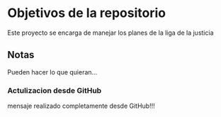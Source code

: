 # Objetivos de la repositorio

Este proyecto se encarga de manejar los planes de la liga de la justicia


## Notas
Pueden hacer lo que quieran...


### Actulizacion desde GitHub
mensaje realizado completamente desde GitHub!!!
